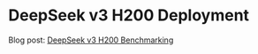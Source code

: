 # DeepSeek v3 H200 Deployment

Blog post: [DeepSeek v3 H200 Benchmarking](./deepseek-v3-h200-deployment.md)
